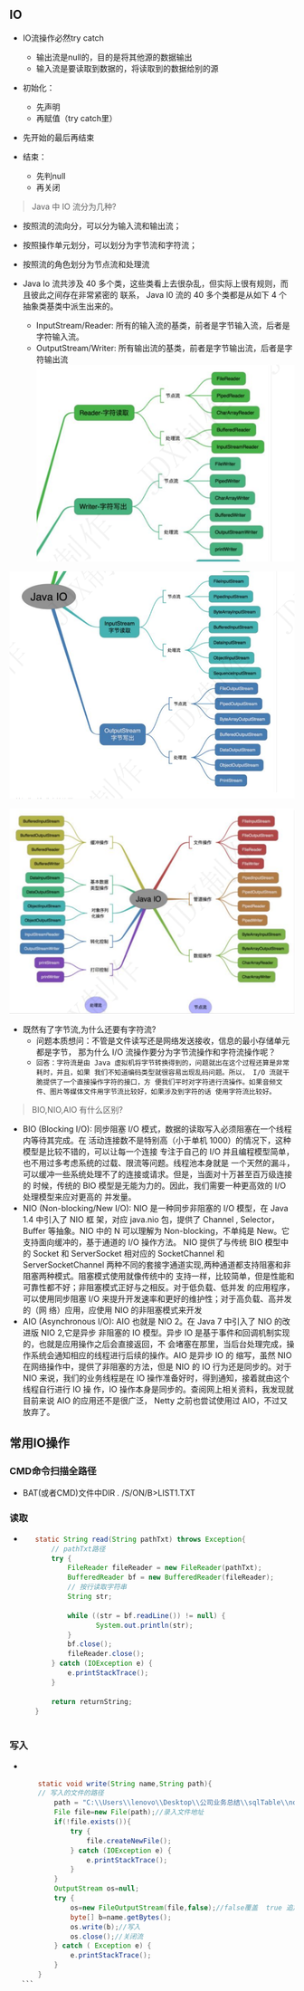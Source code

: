 ## IO  
 - IO流操作必然try catch 
    - 输出流是null的，目的是将其他源的数据输出
    - 输入流是要读取到数据的，将读取到的数据给别的源

- 初始化：
    - 先声明
    - 再赋值（try catch里）
- 先开始的最后再结束
- 结束：
    - 先判null
    - 再关闭


> Java 中 IO 流分为几种?
- 按照流的流向分，可以分为输入流和输出流；
- 按照操作单元划分，可以划分为字节流和字符流；
- 按照流的角色划分为节点流和处理流
  
- Java Io 流共涉及 40 多个类，这些类看上去很杂乱，但实际上很有规则，而且彼此之间存在非常紧密的
  联系， Java I0 流的 40 多个类都是从如下 4 个抽象类基类中派生出来的。
    - InputStream/Reader: 所有的输入流的基类，前者是字节输入流，后者是字符输入流。
    - OutputStream/Writer: 所有输出流的基类，前者是字节输出流，后者是字符输出流
![img_32.png](img_32.png)
      
![img_33.png](img_33.png)

![img_34.png](img_34.png)

- 既然有了字节流,为什么还要有字符流?
  - 问题本质想问：不管是文件读写还是网络发送接收，信息的最小存储单元都是字节，
    那为什么 I/O 流操作要分为字节流操作和字符流操作呢？
  - `回答：字符流是由 Java 虚拟机将字节转换得到的，问题就出在这个过程还算是非常耗时，并且，如果
  我们不知道编码类型就很容易出现乱码问题。所以， I/O 流就干脆提供了一个直接操作字符的接口，方
  便我们平时对字符进行流操作。如果音频文件、图片等媒体文件用字节流比较好，如果涉及到字符的话
  使用字符流比较好。`



> BIO,NIO,AIO 有什么区别?
- BIO (Blocking I/O): 同步阻塞 I/O 模式，数据的读取写入必须阻塞在一个线程内等待其完成。在
    活动连接数不是特别高（小于单机 1000）的情况下，这种模型是比较不错的，可以让每一个连接
    专注于自己的 I/O 并且编程模型简单，也不用过多考虑系统的过载、限流等问题。线程池本身就是
    一个天然的漏斗，可以缓冲一些系统处理不了的连接或请求。但是，当面对十万甚至百万级连接的
    时候，传统的 BIO 模型是无能为力的。因此，我们需要一种更高效的 I/O 处理模型来应对更高的
    并发量。
- NIO (Non-blocking/New I/O): NIO 是一种同步非阻塞的 I/O 模型，在 Java 1.4 中引入了 NIO 框
    架，对应 java.nio 包，提供了 Channel , Selector，Buffer 等抽象。NIO 中的 N 可以理解为 
    Non-blocking，不单纯是 New。它支持面向缓冲的，基于通道的 I/O 操作方法。 NIO 提供了与传统
    BIO 模型中的 Socket 和 ServerSocket 相对应的 SocketChannel 和 ServerSocketChannel
    两种不同的套接字通道实现,两种通道都支持阻塞和非阻塞两种模式。阻塞模式使用就像传统中的
    支持一样，比较简单，但是性能和可靠性都不好；非阻塞模式正好与之相反。对于低负载、低并发
    的应用程序，可以使用同步阻塞 I/O 来提升开发速率和更好的维护性；对于高负载、高并发的（网
    络）应用，应使用 NIO 的非阻塞模式来开发
- AIO (Asynchronous I/O): AIO 也就是 NIO 2。在 Java 7 中引入了 NIO 的改进版 NIO 2,它是异步
    非阻塞的 IO 模型。异步 IO 是基于事件和回调机制实现的，也就是应用操作之后会直接返回，不
    会堵塞在那里，当后台处理完成，操作系统会通知相应的线程进行后续的操作。AIO 是异步 IO 的
    缩写，虽然 NIO 在网络操作中，提供了非阻塞的方法，但是 NIO 的 IO 行为还是同步的。对于
    NIO 来说，我们的业务线程是在 IO 操作准备好时，得到通知，接着就由这个线程自行进行 IO 操
    作，IO 操作本身是同步的。查阅网上相关资料，我发现就目前来说 AIO 的应用还不是很广泛，
    Netty 之前也尝试使用过 AIO，不过又放弃了。  



## 常用IO操作
### CMD命令扫描全路径
- BAT(或者CMD)文件中DIR *.* /S/ON/B>LIST1.TXT

### 读取
- 
     ```java
        static String read(String pathTxt) throws Exception{
            // pathTxt路径
            try {
                FileReader fileReader = new FileReader(pathTxt);
                BufferedReader bf = new BufferedReader(fileReader);
                // 按行读取字符串
                String str;
    
                while ((str = bf.readLine()) != null) {
                       System.out.println(str);
                }
                bf.close();
                fileReader.close();
            } catch (IOException e) {
                e.printStackTrace();
            }
            
            return returnString;
        }
        
    ```

### 写入
- 
 ```java
        static void write(String name,String path){
        // 写入的文件的路径
            path = "C:\\Users\\lenovo\\Desktop\\公司业务总结\\sqlTable\\noRepeat\\"+path;
            File file=new File(path);//录入文件地址
            if(!file.exists()){
                try {
                    file.createNewFile();
                } catch (IOException e) {
                    e.printStackTrace();
                }
            }
            OutputStream os=null;
            try {
                os=new FileOutputStream(file,false);//false覆盖  true 追加
                byte[] b=name.getBytes();
                os.write(b);//写入
                os.close();//关闭流
            } catch ( Exception e) {
                e.printStackTrace();
            }
        }
    ```

